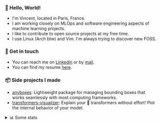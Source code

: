 ### 👋 Hello, World!

- I'm Vincent, located in Paris, France.
- I am working closely on MLOps and software engineering aspects of machine learning projects.
- I like to contribute to open source projects at my free time.
- I use Linux (Arch btw) and Vim. I'm always trying to discover new FOSS.

### 🔗 Get in touch

- You can reach me on [Linkedin](https://www.linkedin.com/in/vincent-duchauffour-3a9641155/) or by [mail](mailto:vincent.duchauffour@proton.me).
- You can find my resume [here](https://raw.githubusercontent.com/VDuchauffour/resume/main/resume.pdf).

### 📦 Side projects I made

- [anyboxes](https://github.com/VDuchauffour/anyboxes): Lightweight package for managing bounding boxes that works seamlessly with most computing frameworks.
- [transformers-visualizer](https://github.com/VDuchauffour/transformers-visualizer): Explain your 🤗 transformers without effort! Plot the internal behavior of your model. 

<details><summary>📊 Some stats</summary>  
  
<p align="center">
  <img alt="VDuchauffour's github stats" src="https://github-readme-stats.vercel.app/api?username=VDuchauffour&include_all_commits=true&show_icons=true&theme=react"/>
  <br />
  <img alt="VDuchauffour's streak stats" src="https://streak-stats.demolab.com?user=VDuchauffour&theme=react"/>
  <br />
  <img alt="VDuchauffour's language stats" src="https://github-readme-stats.vercel.app/api/top-langs/?username=VDuchauffour&count_private=true&include_all_commits=true&show_icons=true&layout=compact&theme=react"/>
  <!--   <br />
  <img alt="VDuchauffour's Wakatime stats" src="https://github-readme-stats.vercel.app/api/wakatime?username=VDuchauffour&theme=react"/> -->
</p>

#### 🧭 Wakatime stats
<!--START_SECTION:waka-->
![Code Time](http://img.shields.io/badge/Code%20Time-2%2C056%20hrs%2019%20mins-blue)

![Lines of code](https://img.shields.io/badge/From%20Hello%20World%20I%27ve%20Written-4.8%20million%20lines%20of%20code-blue)

**🐱 My GitHub Data** 

> 📦 981.7 kB Used in GitHub's Storage 
 > 
> 🏆 719 Contributions in the Year 2024
 > 
> 🚫 Not Opted to Hire
 > 
> 📜 9 Public Repositories 
 > 
> 🔑 2 Private Repositories 
 > 
**I'm an Early 🐤** 

```text
🌞 Morning                478 commits         ██░░░░░░░░░░░░░░░░░░░░░░░   07.96 % 
🌆 Daytime                3521 commits        ███████████████░░░░░░░░░░   58.61 % 
🌃 Evening                1610 commits        ███████░░░░░░░░░░░░░░░░░░   26.80 % 
🌙 Night                  398 commits         ██░░░░░░░░░░░░░░░░░░░░░░░   06.63 % 
```
📅 **I'm Most Productive on Monday** 

```text
Monday                   1314 commits        █████░░░░░░░░░░░░░░░░░░░░   21.87 % 
Tuesday                  1273 commits        █████░░░░░░░░░░░░░░░░░░░░   21.19 % 
Wednesday                958 commits         ████░░░░░░░░░░░░░░░░░░░░░   15.95 % 
Thursday                 1104 commits        █████░░░░░░░░░░░░░░░░░░░░   18.38 % 
Friday                   960 commits         ████░░░░░░░░░░░░░░░░░░░░░   15.98 % 
Saturday                 103 commits         ░░░░░░░░░░░░░░░░░░░░░░░░░   01.71 % 
Sunday                   295 commits         █░░░░░░░░░░░░░░░░░░░░░░░░   04.91 % 
```


📊 **This Week I Spent My Time On** 

```text
💬 Programming Languages: 
C++                      59 mins             ████████████████████████░   95.13 % 
Markdown                 2 mins              █░░░░░░░░░░░░░░░░░░░░░░░░   04.42 % 
INI                      0 secs              ░░░░░░░░░░░░░░░░░░░░░░░░░   00.27 % 
Other                    0 secs              ░░░░░░░░░░░░░░░░░░░░░░░░░   00.19 % 
```


 Last Updated on 09/08/2024 00:44:13 UTC
<!--END_SECTION:waka-->
</details>
